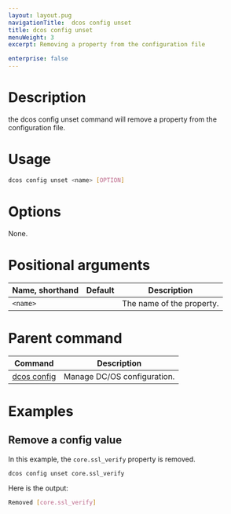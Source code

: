 ```yaml
---
layout: layout.pug
navigationTitle:  dcos config unset
title: dcos config unset
menuWeight: 3
excerpt: Removing a property from the configuration file

enterprise: false
---
```


<!-- This source repo for this topic is https://github.com/dcos/dcos-docs -->


# Description
the dcos config unset command will remove a property from the configuration file.

# Usage

```bash
dcos config unset <name> [OPTION]
```

# Options

None.

# Positional arguments

| Name, shorthand | Default | Description |
|---------|-------------|-------------|
| `<name>`   |             |  The name of the property. |

# Parent command

| Command | Description |
|---------|-------------|
| [dcos config](/1.11/cli/command-reference/dcos-config/) |  Manage DC/OS configuration. |

# Examples

## Remove a config value

In this example, the `core.ssl_verify` property is removed.

```bash
dcos config unset core.ssl_verify
```

Here is the output:

```bash
Removed [core.ssl_verify]
```

